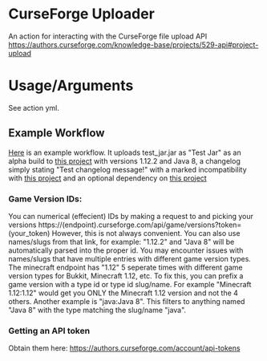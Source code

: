 # CurseForge Uploader
An action for interacting with the CurseForge file upload API https://authors.curseforge.com/knowledge-base/projects/529-api#project-upload

# Usage/Arguments
See action yml.

## Example Workflow
[Here](https://github.com/itsmeow/curseforge-upload/blob/master/.github/workflows/test.yml) is an example workflow. It uploads test_jar.jar as "Test Jar" as an alpha build to [this project](https://minecraft.curseforge.com/projects/derpcats) with versions 1.12.2 and Java 8, a changelog simply stating "Test changelog message!" with a marked incompatibility with [this project](https://www.curseforge.com/minecraft/mc-mods/betteranimalsplus) and an optional dependency on [this project](https://www.curseforge.com/minecraft/mc-mods/claimit)

### Game Version IDs:
You can numerical (effecient) IDs by making a request to and picking your versions
https://(endpoint).curseforge.com/api/game/versions?token=(your_token)
However, this is not always convenient. You can also use names/slugs from that link, for example: "1.12.2" and "Java 8" will be automatically parsed into the proper id.
You may encounter issues with names/slugs that have multiple entries with different game version types. The minecraft endpoint has "1.12" 5 seperate times with different game version types for Bukkit, Minecraft 1.12, etc.
To fix this, you can prefix a game version with a type id or type id slug/name. For example "Minecraft 1.12:1.12" would get you ONLY the Minecraft 1.12 version and not the 4 others.
Another example is "java:Java 8". This filters to anything named "Java 8" with the type matching the slug/name "java".

### Getting an API token
Obtain them here: https://authors.curseforge.com/account/api-tokens